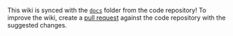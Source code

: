 This wiki is synced with the [`docs`](https://github.com/jkroepke/openvpn-auth-oauth2/tree/main/docs) folder from the code repository! To improve the
wiki, create a [pull request](https://github.com/jkroepke/openvpn-auth-oauth2/pulls) against the code repository with the suggested changes.
